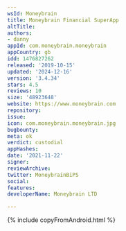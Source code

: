 ```yaml
---
wsId: Moneybrain
title: Moneybrain Financial SuperApp
altTitle: 
authors:
- danny
appId: com.moneybrain.moneybrain
appCountry: gb
idd: 1476827262
released: '2019-10-15'
updated: '2024-12-16'
version: '3.4.34'
stars: 4.5
reviews: 10
size: '48923648'
website: https://www.moneybrain.com
repository: 
issue: 
icon: com.moneybrain.moneybrain.jpg
bugbounty: 
meta: ok
verdict: custodial
appHashes: 
date: '2021-11-22'
signer: 
reviewArchive: 
twitter: MoneybrainBiPS
social: 
features: 
developerName: Moneybrain LTD

---
```


{% include copyFromAndroid.html %}